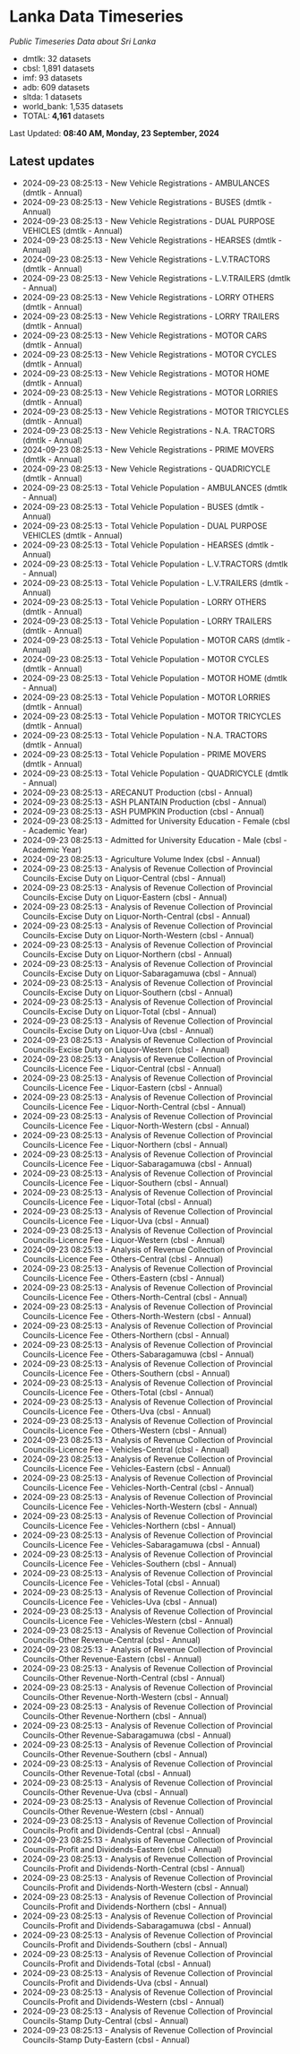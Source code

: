 # Lanka Data Timeseries
*Public Timeseries Data about Sri Lanka*

* dmtlk: 32 datasets
* cbsl: 1,891 datasets
* imf: 93 datasets
* adb: 609 datasets
* sltda: 1 datasets
* world_bank: 1,535 datasets
* TOTAL: **4,161** datasets

Last Updated: **08:40 AM, Monday, 23 September, 2024**

## Latest updates

* 2024-09-23 08:25:13 - New Vehicle Registrations - AMBULANCES (dmtlk - Annual)
* 2024-09-23 08:25:13 - New Vehicle Registrations - BUSES (dmtlk - Annual)
* 2024-09-23 08:25:13 - New Vehicle Registrations - DUAL PURPOSE VEHICLES (dmtlk - Annual)
* 2024-09-23 08:25:13 - New Vehicle Registrations - HEARSES (dmtlk - Annual)
* 2024-09-23 08:25:13 - New Vehicle Registrations - L.V.TRACTORS (dmtlk - Annual)
* 2024-09-23 08:25:13 - New Vehicle Registrations - L.V.TRAILERS (dmtlk - Annual)
* 2024-09-23 08:25:13 - New Vehicle Registrations - LORRY OTHERS (dmtlk - Annual)
* 2024-09-23 08:25:13 - New Vehicle Registrations - LORRY TRAILERS (dmtlk - Annual)
* 2024-09-23 08:25:13 - New Vehicle Registrations - MOTOR CARS (dmtlk - Annual)
* 2024-09-23 08:25:13 - New Vehicle Registrations - MOTOR CYCLES (dmtlk - Annual)
* 2024-09-23 08:25:13 - New Vehicle Registrations - MOTOR HOME (dmtlk - Annual)
* 2024-09-23 08:25:13 - New Vehicle Registrations - MOTOR LORRIES (dmtlk - Annual)
* 2024-09-23 08:25:13 - New Vehicle Registrations - MOTOR TRICYCLES (dmtlk - Annual)
* 2024-09-23 08:25:13 - New Vehicle Registrations - N.A. TRACTORS (dmtlk - Annual)
* 2024-09-23 08:25:13 - New Vehicle Registrations - PRIME MOVERS (dmtlk - Annual)
* 2024-09-23 08:25:13 - New Vehicle Registrations - QUADRICYCLE (dmtlk - Annual)
* 2024-09-23 08:25:13 - Total Vehicle Population - AMBULANCES (dmtlk - Annual)
* 2024-09-23 08:25:13 - Total Vehicle Population - BUSES (dmtlk - Annual)
* 2024-09-23 08:25:13 - Total Vehicle Population - DUAL PURPOSE VEHICLES (dmtlk - Annual)
* 2024-09-23 08:25:13 - Total Vehicle Population - HEARSES (dmtlk - Annual)
* 2024-09-23 08:25:13 - Total Vehicle Population - L.V.TRACTORS (dmtlk - Annual)
* 2024-09-23 08:25:13 - Total Vehicle Population - L.V.TRAILERS (dmtlk - Annual)
* 2024-09-23 08:25:13 - Total Vehicle Population - LORRY OTHERS (dmtlk - Annual)
* 2024-09-23 08:25:13 - Total Vehicle Population - LORRY TRAILERS (dmtlk - Annual)
* 2024-09-23 08:25:13 - Total Vehicle Population - MOTOR CARS (dmtlk - Annual)
* 2024-09-23 08:25:13 - Total Vehicle Population - MOTOR CYCLES (dmtlk - Annual)
* 2024-09-23 08:25:13 - Total Vehicle Population - MOTOR HOME (dmtlk - Annual)
* 2024-09-23 08:25:13 - Total Vehicle Population - MOTOR LORRIES (dmtlk - Annual)
* 2024-09-23 08:25:13 - Total Vehicle Population - MOTOR TRICYCLES (dmtlk - Annual)
* 2024-09-23 08:25:13 - Total Vehicle Population - N.A. TRACTORS (dmtlk - Annual)
* 2024-09-23 08:25:13 - Total Vehicle Population - PRIME MOVERS (dmtlk - Annual)
* 2024-09-23 08:25:13 - Total Vehicle Population - QUADRICYCLE (dmtlk - Annual)
* 2024-09-23 08:25:13 - ARECANUT Production (cbsl - Annual)
* 2024-09-23 08:25:13 - ASH PLANTAIN Production (cbsl - Annual)
* 2024-09-23 08:25:13 - ASH PUMPKIN Production (cbsl - Annual)
* 2024-09-23 08:25:13 - Admitted for University Education - Female (cbsl - Academic Year)
* 2024-09-23 08:25:13 - Admitted for University Education - Male (cbsl - Academic Year)
* 2024-09-23 08:25:13 - Agriculture Volume Index (cbsl - Annual)
* 2024-09-23 08:25:13 - Analysis of Revenue Collection of Provincial Councils-Excise Duty on Liquor-Central (cbsl - Annual)
* 2024-09-23 08:25:13 - Analysis of Revenue Collection of Provincial Councils-Excise Duty on Liquor-Eastern (cbsl - Annual)
* 2024-09-23 08:25:13 - Analysis of Revenue Collection of Provincial Councils-Excise Duty on Liquor-North-Central (cbsl - Annual)
* 2024-09-23 08:25:13 - Analysis of Revenue Collection of Provincial Councils-Excise Duty on Liquor-North-Western (cbsl - Annual)
* 2024-09-23 08:25:13 - Analysis of Revenue Collection of Provincial Councils-Excise Duty on Liquor-Northern (cbsl - Annual)
* 2024-09-23 08:25:13 - Analysis of Revenue Collection of Provincial Councils-Excise Duty on Liquor-Sabaragamuwa (cbsl - Annual)
* 2024-09-23 08:25:13 - Analysis of Revenue Collection of Provincial Councils-Excise Duty on Liquor-Southern (cbsl - Annual)
* 2024-09-23 08:25:13 - Analysis of Revenue Collection of Provincial Councils-Excise Duty on Liquor-Total (cbsl - Annual)
* 2024-09-23 08:25:13 - Analysis of Revenue Collection of Provincial Councils-Excise Duty on Liquor-Uva (cbsl - Annual)
* 2024-09-23 08:25:13 - Analysis of Revenue Collection of Provincial Councils-Excise Duty on Liquor-Western (cbsl - Annual)
* 2024-09-23 08:25:13 - Analysis of Revenue Collection of Provincial Councils-Licence Fee - Liquor-Central (cbsl - Annual)
* 2024-09-23 08:25:13 - Analysis of Revenue Collection of Provincial Councils-Licence Fee - Liquor-Eastern (cbsl - Annual)
* 2024-09-23 08:25:13 - Analysis of Revenue Collection of Provincial Councils-Licence Fee - Liquor-North-Central (cbsl - Annual)
* 2024-09-23 08:25:13 - Analysis of Revenue Collection of Provincial Councils-Licence Fee - Liquor-North-Western (cbsl - Annual)
* 2024-09-23 08:25:13 - Analysis of Revenue Collection of Provincial Councils-Licence Fee - Liquor-Northern (cbsl - Annual)
* 2024-09-23 08:25:13 - Analysis of Revenue Collection of Provincial Councils-Licence Fee - Liquor-Sabaragamuwa (cbsl - Annual)
* 2024-09-23 08:25:13 - Analysis of Revenue Collection of Provincial Councils-Licence Fee - Liquor-Southern (cbsl - Annual)
* 2024-09-23 08:25:13 - Analysis of Revenue Collection of Provincial Councils-Licence Fee - Liquor-Total (cbsl - Annual)
* 2024-09-23 08:25:13 - Analysis of Revenue Collection of Provincial Councils-Licence Fee - Liquor-Uva (cbsl - Annual)
* 2024-09-23 08:25:13 - Analysis of Revenue Collection of Provincial Councils-Licence Fee - Liquor-Western (cbsl - Annual)
* 2024-09-23 08:25:13 - Analysis of Revenue Collection of Provincial Councils-Licence Fee - Others-Central (cbsl - Annual)
* 2024-09-23 08:25:13 - Analysis of Revenue Collection of Provincial Councils-Licence Fee - Others-Eastern (cbsl - Annual)
* 2024-09-23 08:25:13 - Analysis of Revenue Collection of Provincial Councils-Licence Fee - Others-North-Central (cbsl - Annual)
* 2024-09-23 08:25:13 - Analysis of Revenue Collection of Provincial Councils-Licence Fee - Others-North-Western (cbsl - Annual)
* 2024-09-23 08:25:13 - Analysis of Revenue Collection of Provincial Councils-Licence Fee - Others-Northern (cbsl - Annual)
* 2024-09-23 08:25:13 - Analysis of Revenue Collection of Provincial Councils-Licence Fee - Others-Sabaragamuwa (cbsl - Annual)
* 2024-09-23 08:25:13 - Analysis of Revenue Collection of Provincial Councils-Licence Fee - Others-Southern (cbsl - Annual)
* 2024-09-23 08:25:13 - Analysis of Revenue Collection of Provincial Councils-Licence Fee - Others-Total (cbsl - Annual)
* 2024-09-23 08:25:13 - Analysis of Revenue Collection of Provincial Councils-Licence Fee - Others-Uva (cbsl - Annual)
* 2024-09-23 08:25:13 - Analysis of Revenue Collection of Provincial Councils-Licence Fee - Others-Western (cbsl - Annual)
* 2024-09-23 08:25:13 - Analysis of Revenue Collection of Provincial Councils-Licence Fee - Vehicles-Central (cbsl - Annual)
* 2024-09-23 08:25:13 - Analysis of Revenue Collection of Provincial Councils-Licence Fee - Vehicles-Eastern (cbsl - Annual)
* 2024-09-23 08:25:13 - Analysis of Revenue Collection of Provincial Councils-Licence Fee - Vehicles-North-Central (cbsl - Annual)
* 2024-09-23 08:25:13 - Analysis of Revenue Collection of Provincial Councils-Licence Fee - Vehicles-North-Western (cbsl - Annual)
* 2024-09-23 08:25:13 - Analysis of Revenue Collection of Provincial Councils-Licence Fee - Vehicles-Northern (cbsl - Annual)
* 2024-09-23 08:25:13 - Analysis of Revenue Collection of Provincial Councils-Licence Fee - Vehicles-Sabaragamuwa (cbsl - Annual)
* 2024-09-23 08:25:13 - Analysis of Revenue Collection of Provincial Councils-Licence Fee - Vehicles-Southern (cbsl - Annual)
* 2024-09-23 08:25:13 - Analysis of Revenue Collection of Provincial Councils-Licence Fee - Vehicles-Total (cbsl - Annual)
* 2024-09-23 08:25:13 - Analysis of Revenue Collection of Provincial Councils-Licence Fee - Vehicles-Uva (cbsl - Annual)
* 2024-09-23 08:25:13 - Analysis of Revenue Collection of Provincial Councils-Licence Fee - Vehicles-Western (cbsl - Annual)
* 2024-09-23 08:25:13 - Analysis of Revenue Collection of Provincial Councils-Other Revenue-Central (cbsl - Annual)
* 2024-09-23 08:25:13 - Analysis of Revenue Collection of Provincial Councils-Other Revenue-Eastern (cbsl - Annual)
* 2024-09-23 08:25:13 - Analysis of Revenue Collection of Provincial Councils-Other Revenue-North-Central (cbsl - Annual)
* 2024-09-23 08:25:13 - Analysis of Revenue Collection of Provincial Councils-Other Revenue-North-Western (cbsl - Annual)
* 2024-09-23 08:25:13 - Analysis of Revenue Collection of Provincial Councils-Other Revenue-Northern (cbsl - Annual)
* 2024-09-23 08:25:13 - Analysis of Revenue Collection of Provincial Councils-Other Revenue-Sabaragamuwa (cbsl - Annual)
* 2024-09-23 08:25:13 - Analysis of Revenue Collection of Provincial Councils-Other Revenue-Southern (cbsl - Annual)
* 2024-09-23 08:25:13 - Analysis of Revenue Collection of Provincial Councils-Other Revenue-Total (cbsl - Annual)
* 2024-09-23 08:25:13 - Analysis of Revenue Collection of Provincial Councils-Other Revenue-Uva (cbsl - Annual)
* 2024-09-23 08:25:13 - Analysis of Revenue Collection of Provincial Councils-Other Revenue-Western (cbsl - Annual)
* 2024-09-23 08:25:13 - Analysis of Revenue Collection of Provincial Councils-Profit and Dividends-Central (cbsl - Annual)
* 2024-09-23 08:25:13 - Analysis of Revenue Collection of Provincial Councils-Profit and Dividends-Eastern (cbsl - Annual)
* 2024-09-23 08:25:13 - Analysis of Revenue Collection of Provincial Councils-Profit and Dividends-North-Central (cbsl - Annual)
* 2024-09-23 08:25:13 - Analysis of Revenue Collection of Provincial Councils-Profit and Dividends-North-Western (cbsl - Annual)
* 2024-09-23 08:25:13 - Analysis of Revenue Collection of Provincial Councils-Profit and Dividends-Northern (cbsl - Annual)
* 2024-09-23 08:25:13 - Analysis of Revenue Collection of Provincial Councils-Profit and Dividends-Sabaragamuwa (cbsl - Annual)
* 2024-09-23 08:25:13 - Analysis of Revenue Collection of Provincial Councils-Profit and Dividends-Southern (cbsl - Annual)
* 2024-09-23 08:25:13 - Analysis of Revenue Collection of Provincial Councils-Profit and Dividends-Total (cbsl - Annual)
* 2024-09-23 08:25:13 - Analysis of Revenue Collection of Provincial Councils-Profit and Dividends-Uva (cbsl - Annual)
* 2024-09-23 08:25:13 - Analysis of Revenue Collection of Provincial Councils-Profit and Dividends-Western (cbsl - Annual)
* 2024-09-23 08:25:13 - Analysis of Revenue Collection of Provincial Councils-Stamp Duty-Central (cbsl - Annual)
* 2024-09-23 08:25:13 - Analysis of Revenue Collection of Provincial Councils-Stamp Duty-Eastern (cbsl - Annual)